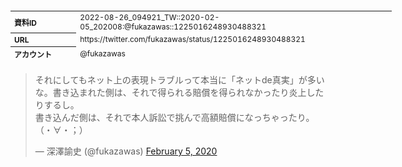 <table style="font-size: 9pt; width: 610px; margin-bottom: 20px; height: 80px;">
<tbody>
    <tr>
        <th align=left>資料ID</th>
        <td align=left>2022-08-26_094921_TW::2020-02-05_202008:@fukazawas::1225016248930488321</td>
    </tr>
    <tr>
        <th align=left>URL</th>
        <td align=left>https://twitter.com/fukazawas/status/1225016248930488321</td>
    </tr>
    <tr>
        <th align=left>アカウント</th>
        <td align=left>@fukazawas</td>
    </tr>
    <tr>
        <th align=left>ユーザ名</th>
        <td align=left>深澤諭史</td>
    </tr>
    <tr>
        <th align=left>ツイートの記録日時</th>
        <td align=left>2022-08-26_094921_</td>
    </tr>
</tbody>
</table>
<blockquote class="twitter-tweet" data-width="450"  data-lang="ja"><p lang="ja" dir="ltr">それにしてもネット上の表現トラブルって本当に「ネットde真実」が多いな。書き込まれた側は、それで得られる賠償を得られなかったり炎上したりするし。<br>書き込んだ側は、それで本人訴訟で挑んで高額賠償になっちゃったり。<br>（・∀・；）</p>&mdash; 深澤諭史 (@fukazawas) <a href="https://twitter.com/fukazawas/status/1225016248930488321?ref_src=twsrc%5Etfw">February 5, 2020</a></blockquote>
<script async src="https://platform.twitter.com/widgets.js" charset="utf-8"></script>


